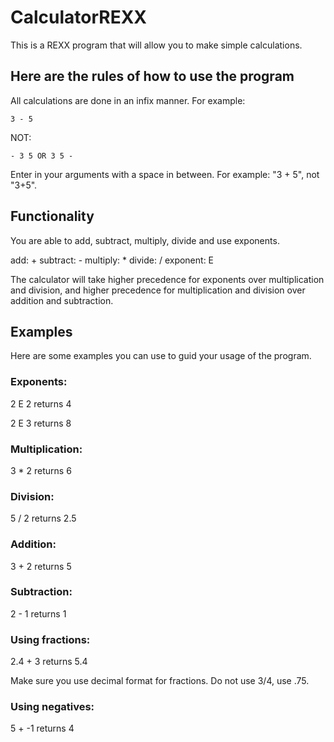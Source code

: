 # CalculatorREXX

This is a REXX program that will allow you to make simple calculations.

## Here are the rules of how to use the program

All calculations are done in an infix manner.
For example:
```
3 - 5
```
NOT:
```
- 3 5 OR 3 5 -
```

Enter in your arguments with a space in between.
For example: "3 + 5", not "3+5".

## Functionality

You are able to add, subtract, multiply, divide and use exponents.

add: +
subtract: -
multiply: *
divide: /
exponent: E

The calculator will take higher precedence for exponents over multiplication and division, and higher precedence for multiplication and division over addition and subtraction.

## Examples

Here are some examples you can use to guid your usage of the program.

### Exponents:

2 E 2
returns 4

2 E 3
returns 8

### Multiplication:

3 * 2
returns 6

### Division:

5 / 2
returns 2.5

### Addition:

3 + 2
returns 5

### Subtraction:

2 - 1
returns 1

### Using fractions:

2.4 + 3
returns 5.4

Make sure you use decimal format for fractions. Do not use 3/4, use .75.

### Using negatives:

5 + -1
returns 4
